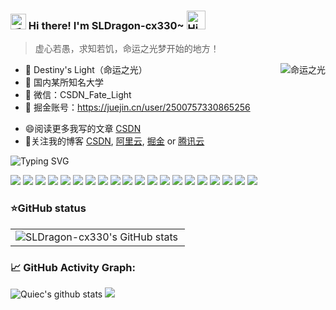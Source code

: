 <h3>
  <img src="https://media.giphy.com/media/hvRJCLFzcasrR4ia7z/giphy.gif" width="25" alt="手势">
  Hi there! I'm SLDragon-cx330~ 
  <img src="https://emojis.slackmojis.com/emojis/images/1588866973/8934/hellokittydance.gif?1588866973" alt="Hi" width="30" />
</h3>

> 虚心若愚，求知若饥，命运之光梦开始的地方！

<a href="https://github.com/SLDragon-cx330">
  <div align="right" >
    <img align="right" src="https://count.getloli.com/get/@:tinygeeker?theme=rule34" alt="命运之光" />
  </div>
</a>

<!-- ======================================= -->
- 💼 Destiny's Light（命运之光）
- 🏫 国内某所知名大学
- 📮 微信：CSDN_Fate_Light
- 📖 掘金账号：https://juejin.cn/user/2500757330865256
* 😄阅读更多我写的文章 [CSDN](https://blog.csdn.net/VLOKL?type=blog)
* 👯关注我的博客 [CSDN](https://blog.csdn.net/VLOKL?type=blog), [阿里云](https://developer.aliyun.com/profile/expert/3z4stlrddizcq), [掘金](https://juejin.cn/user/2500757330865256) or [腾讯云](https://bbs.huaweicloud.com/community/usersnew/id_1683969425588960)

<!-- https://readme-typing-svg.demolab.com/demo/ -->
![Typing SVG](https://readme-typing-svg.herokuapp.com?font=DynaPuff&size=20&pause=1000&color=9999FF&center=true&vCenter=true&width=500&height=22&lines=Welcome+to+the+nest+of+the+light+of+destiny.++%F0%9F%91%8B)


<!-- ======================================= -->

![](https://img.shields.io/badge/-Nodejs-43853d?style=flat-square&logo=Node.js&logoColor=white) ![](https://img.shields.io/badge/-WebRTC-008000?style=flat-square&logo=WebRTC&labelColor=90EE90&color=fff) ![](https://img.shields.io/badge/-JavaScript-e5cd0c?style=flat-square&logo=JavaScript&labelColor=f7df1e&logoColor=000) ![](https://img.shields.io/badge/-TypeScript-3178C6?style=flat-square&logo=TypeScript&logoColor=white&color=blue) ![](https://img.shields.io/badge/-Vue.js-29beb0?style=flat-square&logo=vue.js&labelColor=ffffff&color=4FC08D) ![](https://img.shields.io/badge/-React-29beb0?style=flat-square&logo=React&labelColor=ffffff&color=61DAFB) ![](https://img.shields.io/badge/-WebPack-1C78C0?style=flat-square&logo=WebPack&logoColor=white) ![](https://img.shields.io/badge/-Electron-white?style=flat-square&logo=electron&logoColor=white&color=47848F) ![](https://img.shields.io/badge/-Three.js-000000?style=flat-square&logo=Three.js) ![](https://img.shields.io/badge/-MiniProgram-008000?style=flat-square&logo=WeChat&labelColor=fff&color=07C160) ![](https://img.shields.io/badge/-NPM-CB3837?style=flat-square&logo=npm&logoColor=white) ![](https://img.shields.io/badge/-Github_Actions-2088FF?style=flat-square&logo=github-actions&logoColor=white) [![](https://img.shields.io/badge/-Gist-black?style=flat-square&logo=GitHub&labelColor=blue&color=fff&logoColor=fff)](https://gist.github.com/tinygeeker) ![](https://img.shields.io/badge/-Tampermonkey-black?style=flat-square&logo=Tampermonkey&labelColor=black&color=00485B) ![](https://img.shields.io/badge/-KaliLinux-white?style=flat-square&logo=KaliLinux&logoColor=white&color=blue) ![](https://img.shields.io/badge/-MySQL-white?style=flat-square&logo=MySQL&logoColor=white&color=fff&labelColor=4479A1) ![](https://img.shields.io/badge/-CodePen-white?style=flat-square&logo=CodePen&logoColor=white&color=000) ![](https://img.shields.io/badge/-Jenkins-white?style=flat-square&logo=Jenkins&labelColor=D24939&color=white&logoColor=white) ![](https://img.shields.io/badge/-Docker-white?style=flat-square&logo=Docker&labelColor=2496ED&color=2496ED&logoColor=white) ![](https://img.shields.io/badge/-Bilibili-white?style=flat-square&logo=Bilibili&labelColor=00A1D6&logoColor=white)

<!-- ======================================= -->

### ⭐GitHub status

<!--

![Anurag's GitHub stats](https://github-readme-stats.vercel.app/api?username=SLDragon-cx330&show_icons=true&hide=prs&card_width=1000)
<!--
![](https://github-readme-activity-graph.cyclic.app/graph?username=tinygeeker&theme=github)
![](https://github-readme-stats.vercel.app/api?username=tinygeeker&show_icons=truee&include_all_commits=true&theme=onedark&hide=prs) 
![](https://github-readme-stats.vercel.app/api/top-langs/?username=tinygeeker&layout=compact&show_icons=truee&include_all_commits=true&theme=onedark&card_width=230)


-->



<table border=0>
  <tr>
    <td><img src="https://github-readme-stats.vercel.app/api?username=SLDragon-cx330&show_icons=true&count_private=true&theme=vue-light&hide_border=true" alt="SLDragon-cx330's GitHub stats" style="zoom:100%;" align="left"/></td>
    
  </tr>
</table>

<!-- 
##### Some repo 

* [autocue](https://github.com/tinygeeker/autocue)：🛠️AI drawing prompter tool.(AI绘画提词工具)🧰  [![](https://img.shields.io/github/stars/tinygeeker/autocue)](https://github.com/tinygeeker/autocue)
* [python-spiders](https://github.com/tinygeeker/python-spiders)：🛠️Some crawler projects.(一些爬虫实战项目)🧰  [![](https://img.shields.io/github/stars/tinygeeker/python-spiders)](https://github.com/tinygeeker/python-spiders)
* [ChatGPT-presets](https://github.com/tinygeeker/ChatGPT-presets)：🛠️Some interesting presets for ChatGPT.(一些ChatGPT有趣的预设包)🧰  [![](https://img.shields.io/github/stars/tinygeeker/ChatGPT-presets)](https://github.com/tinygeeker/ChatGPT-presets)
* [sitemap](https://github.com/tinygeeker/sitemap)：🛠️Paddling fish website navigation.(划水摸鱼网站导航)🧰  [![](https://img.shields.io/github/stars/tinygeeker/sitemap)](https://github.com/tinygeeker/sitemap)
======================================= -->

<!--   GitHub stats graph -->
### 📈 GitHub Activity Graph:
![Quiec's github stats](https://github-readme-stats.vercel.app/api/top-langs/?username=SLDragon-cx330&theme=vue-light)
<img src="https://github-readme-streak-stats.herokuapp.com/?user=SLDragon-cx330"></img>



